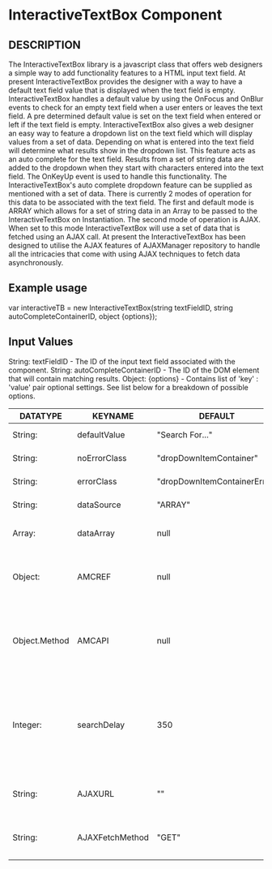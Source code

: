 # InteractiveTextBox Component

## DESCRIPTION

The InteractiveTextBox library is a javascript class that offers web designers a simple way to add functionality features to a HTML
input text field.  At present InteractiveTextBox provides the designer with a way to have a default text field value that is displayed
when the text field is empty.  InteractiveTextBox handles a default value by using the OnFocus and OnBlur events to check for an empty
text field when a user enters or leaves the text field.  A pre determined default value is set on the text field when entered or left
if the text field is empty.  InteractiveTextBox also gives a web designer an easy way to feature a dropdown list on the text field
which will display values from a set of data.  Depending on what is entered into the text field will determine what results show in
the dropdown list.  This feature acts as an auto complete for the text field.  Results from a set of string data are added to the
dropdown when they start with characters entered into the text field.  The OnKeyUp event is used to handle this functionality.  The
InteractiveTextBox's auto complete dropdown feature can be supplied as mentioned with a set of data.  There is currently 2 modes of
operation for this data to be associated with the text field.  The first and default mode is ARRAY which allows for a set of string
data in an Array to be passed to the InteractiveTextBox on Instantiation.  The second mode of operation is AJAX.  When set to this
mode InteractiveTextBox will use a set of data that is fetched using an AJAX call.  At present the InteractiveTextBox has been
designed to utilise the AJAX features of AJAXManager repository to handle all the intricacies that come with using AJAX techniques to
fetch data asynchronously.

## Example usage

var interactiveTB = new InteractiveTextBox(string textFieldID, string autoCompleteContainerID, object {options});

## Input Values

String: textFieldID - The ID of the input text field associated with the component.
String: autoCompleteContainerID - The ID of the DOM element that will contain matching results.
Object: {options} - Contains list of 'key' : 'value' pair optional settings.  See list below for a breakdown of possible options.


|DATATYPE      |  KEYNAME         |  DEFAULT                     |  AVAILABLE_VALUES        |  DESCRIPTIONS                           |
|--------------|------------------|------------------------------|--------------------------|-----------------------------------------|
|String:       |  defaultValue    |  "Search For..."             |  DEFAULT,"<any>"         |  Default value displayed in text field
|String:       |  noErrorClass    |  "dropDownItemContainer"     |  DEFAULT,"<any>"         |  CSS dropdown style for matched data    
|String:       |  errorClass      |  "dropDownItemContainerError"|  DEFAULT,"<any>"         |  CSS dropdown style for no data error  message
|String:       |  dataSource      |  "ARRAY"                     |  DEFAULT,"AJAX"          |  method for retrieving data for drop    down
|Array:        |  dataArray       |  null                        |  DEFAULT,Array           |  used to supply data as Array (used  with dataSource 'ARRAY' MODE
|Object:       |  AMCREF          |  null                        |  DEFAULT,Object          |  AMCREF (AJAXManagerClientReference)    points to instance of AJAXManagerClient.  Used with dataSource 'AJAX' MODE
|Object.Method |  AMCAPI          |  null                        |  DEFAULT,Object.Method   |  AMCAPI (AJAXManagerClient)(API) points to method of instance of AJAXManagerClient that accepts new AJAX requests from components.  Used with dataSource 'AJAX' MODE
|Integer:      |  searchDelay     |  350                         |  DEFAULT,0-65535         |  Creates a delay between key presses.  Most useful when used in 'AJAX' MODE.  Having a delay means that every key press isn't sent as a new AJAX request.  If set to 0 every key press will cause a new AJAX request sent.  350 (0.35 of a second) recommended.
|String:       |  AJAXURL         |  ""                          |  DEFAULT,"<URLForAJAX>"  |  When using dataSource 'AJAX' MODE   this is where the file that processes the AJAX request can be specified.
|String:       |  AJAXFetchMethod |  "GET"                       |  DEFAULT,"POST"          |  When using dataSource 'AJAX' MODE     here is where the request mode type.  Either "GET" or "POST" can be used.
